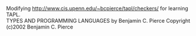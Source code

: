 Modifying http://www.cis.upenn.edu/~bcpierce/tapl/checkers/ for learning TAPL.  
TYPES AND PROGRAMMING LANGUAGES by Benjamin C. Pierce Copyright (c)2002 Benjamin C. Pierce
